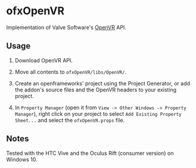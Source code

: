ofxOpenVR 
====================

Implementation of Valve Software's [OpenVR](https://github.com/ValveSoftware/openvr) API.

## Usage

1. Download OpenVR API.

1. Move all contents to `ofxOpenVR/libs/OpenVR/`.

1. Create an openframeworks' project using the Project Generator, or add the addon's source files and the OpenVR headers to your existing project.
1. In `Property Manager` (open it from `View -> Other Windows -> Property Manager`), right click on your project to select `Add Existing Property Sheet...` and select the `ofxOpenVR.props` file.

## Notes
Tested with the HTC Vive and the Oculus Rift (consumer version) on Windows 10.

